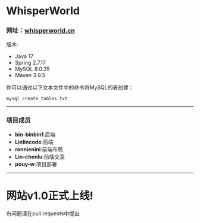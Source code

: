 # WhisperWorld
### 网址：[whisperworld.cn](http://whisperworld.cn)

版本:
- Java 17
- Spring 2.7.17
- MySQL 8.0.35
- Maven 3.9.5

你可以通过以下文本文件中的命令将MySQL的表创建：
```
mysql_create_tables.txt
```
---
### 项目成员
* **bin-binbin1**:后端
* **Linlincode**:后端
* **ronnienini**:前端布局
* **Lin-chenlu**:前端交互
* **pouy-w**:项目部署

----
# 网站v1.0正式上线!
有问题请在pull requests中提出

